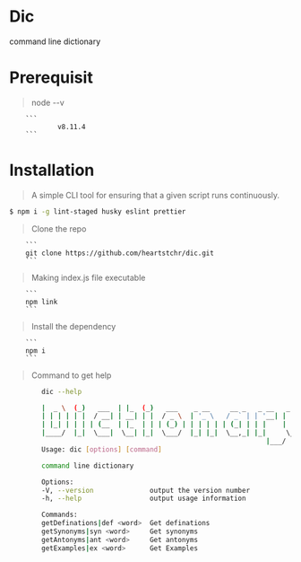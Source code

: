 # Dic
command line dictionary 

# Prerequisit
> node --v

        ```
                v8.11.4
        ```
# Installation

> A simple CLI tool for ensuring that a given script runs continuously.

  ```sh
  $ npm i -g lint-staged husky eslint prettier
  ```

> Clone the repo

        ```
        git clone https://github.com/heartstchr/dic.git 
        ```

> Making index.js file executable 

        ```
        npm link
        ```

> Install the dependency

        ```
        npm i
        ```

> Command to get help

```sh
        dic --help

        |  _ \  (_)   ___  | |_  (_)   ___    _ __     __ _   _ __   _   _ 
        | | | | | |  / __| | __| | |  / _ \  | '_ \   / _` | | '__| | | | |
        | |_| | | | | (__  | |_  | | | (_) | | | | | | (_| | | |    | |_| |
        |____/  |_|  \___|  \__| |_|  \___/  |_| |_|  \__,_| |_|     \__, |
                                                                |___/ 
        Usage: dic [options] [command]

        command line dictionary

        Options:
        -V, --version              output the version number
        -h, --help                 output usage information

        Commands:
        getDefinations|def <word>  Get definations
        getSynonyms|syn <word>     Get synonyms
        getAntonyms|ant <word>     Get antonyms
        getExamples|ex <word>      Get Examples
```